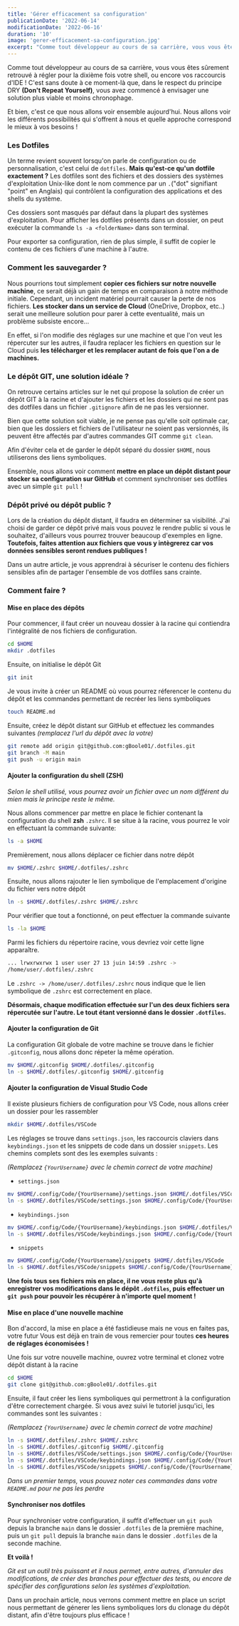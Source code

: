 ```yaml
---
title: 'Gérer efficacement sa configuration'
publicationDate: '2022-06-14'
modificationDate: '2022-06-16'
duration: '10'
image: 'gerer-efficacement-sa-configuration.jpg'
excerpt: "Comme tout développeur au cours de sa carrière, vous vous êtes sûrement retrouvé à régler pour la dixième fois votre shell, ou encore vos raccourcis d'IDE"
---
```


Comme tout développeur au cours de sa carrière, vous vous êtes sûrement retrouvé à régler pour la dixième fois votre shell, ou encore vos raccourcis d'IDE !
C'est sans doute à ce moment-là que, dans le respect du principe DRY **(Don't Repeat Yourself)**, vous avez commencé à envisager une solution plus viable et moins chronophage.

Et bien, c'est ce que nous allons voir ensemble aujourd'hui. Nous allons voir les différents possibilités qui s'offrent à nous et quelle approche correspond le mieux à vos besoins !

### Les Dotfiles

Un terme revient souvent lorsqu'on parle de configuration ou de personnalisation, c'est celui de `dotfiles`. **Mais qu'est-ce qu'un dotfile exactement ?** Les dotfiles sont des fichiers et des dossiers des systèmes d'exploitation Unix-like dont le nom commence par un `.`("dot" signifiant "point" en Anglais) qui contrôlent la configuration des applications et des shells du système.

Ces dossiers sont masqués par défaut dans la plupart des systèmes d'exploitation. Pour afficher les dotfiles présents dans un dossier, on peut exécuter la commande `ls -a <folderName>` dans son terminal.

Pour exporter sa configuration, rien de plus simple, il suffit de copier le contenu de ces fichiers d'une machine à l'autre.

### Comment les sauvegarder ?

Nous pourrions tout simplement **copier ces fichiers sur notre nouvelle machine**, ce serait déjà un gain de temps en comparaison à notre méthode initiale. Cependant, un incident matériel pourrait causer la perte de nos fichiers. **Les stocker dans un service de Cloud** (OneDrive, Dropbox, etc..) serait une meilleure solution pour parer à cette eventualité, mais un problème subsiste encore...

En effet, si l'on modifie des réglages sur une machine et que l'on veut les répercuter sur les autres, il faudra replacer les fichiers en question sur le Cloud puis **les télécharger et les remplacer autant de fois que l'on a de machines.**

### Le dépôt GIT, une solution idéale ?

On retrouve certains articles sur le net qui propose la solution de créer un dépôt GIT à la racine et d'ajouter les fichiers et les dossiers qui ne sont pas des dotfiles dans un fichier `.gitignore` afin de ne pas les versionner.

Bien que cette solution soit viable, je ne pense pas qu'elle soit optimale car, bien que les dossiers et fichiers de l'utilisateur ne soient pas versionnés, ils peuvent être affectés par d'autres commandes GIT comme `git clean`.

Afin d'éviter cela et de garder le dépôt séparé du dossier `$HOME`, nous utiliserons des liens symboliques.

Ensemble, nous allons voir comment **mettre en place un dépôt distant pour stocker sa configuration sur GitHub** et comment synchroniser ses dotfiles avec un simple `git pull` !

### Dépôt privé ou dépôt public ?

Lors de la création du dépôt distant, il faudra en déterminer sa visibilité. J'ai choisi de garder ce dépôt privé mais vous pouvez le rendre public si vous le souhaitez, d'ailleurs vous pourrez trouver beaucoup d'exemples en ligne. **Toutefois, faites attention aux fichiers que vous y intègrerez car vos données sensibles seront rendues publiques !**

Dans un autre article, je vous apprendrai à sécuriser le contenu des fichiers sensibles afin de partager l'ensemble de vos dotfiles sans crainte.

### Comment faire ?

#### Mise en place des dépôts

Pour commencer, il faut créer un nouveau dossier à la racine qui contiendra l'intégralité de nos fichiers de configuration.

```bash
cd $HOME
mkdir .dotfiles
```

Ensuite, on initialise le dépôt Git

```bash
git init
```

Je vous invite à créer un README où vous pourrez réferencer le contenu du dépôt et les commandes permettant de recréer les liens symboliques

```bash
touch README.md
```

Ensuite, créez le dépôt distant sur GitHub et effectuez les commandes suivantes _(remplacez l'url du dépôt avec la votre)_

```bash
git remote add origin git@github.com:gBoole01/.dotfiles.git
git branch -M main
git push -u origin main
```

#### Ajouter la configuration du shell (ZSH)

_Selon le shell utilisé, vous pourrez avoir un fichier avec un nom différent du mien mais le principe reste le même._

Nous allons commencer par mettre en place le fichier contenant la configuration du shell **zsh** `.zshrc`. Il se situe à la racine, vous pourrez le voir en effectuant la commande suivante:

```bash
ls -a $HOME
```

Premièrement, nous allons déplacer ce fichier dans notre dépôt

```bash
mv $HOME/.zshrc $HOME/.dotfiles/.zshrc
```

Ensuite, nous allons rajouter le lien symbolique de l'emplacement d'origine du fichier vers notre dépôt

```bash
ln -s $HOME/.dotfiles/.zshrc $HOME/.zshrc
```

Pour vérifier que tout a fonctionné, on peut effectuer la commande suivante

```bash
ls -la $HOME
```

Parmi les fichiers du répertoire racine, vous devriez voir cette ligne apparaître.

```bash
... lrwxrwxrwx 1 user user 27 13 juin 14:59 .zshrc ->
/home/user/.dotfiles/.zshrc
```

Le `.zshrc -> /home/user/.dotfiles/.zshrc` nous indique que le lien symbolique de `.zshrc` est correctement en place.

**Désormais, chaque modification effectuée sur l'un des deux fichiers sera répercutée sur l'autre. Le tout étant versionné dans le dossier `.dotfiles`.**

#### Ajouter la configuration de Git

La configuration Git globale de votre machine se trouve dans le fichier `.gitconfig`, nous allons donc répeter la même opération.

```bash
mv $HOME/.gitconfig $HOME/.dotfiles/.gitconfig
ln -s $HOME/.dotfiles/.gitconfig $HOME/.gitconfig
```

#### Ajouter la configuration de Visual Studio Code

Il existe plusieurs fichiers de configuration pour VS Code, nous allons créer un dossier pour les rassembler

```bash
mkdir $HOME/.dotfiles/VSCode
```

Les réglages se trouve dans `settings.json`, les raccourcis claviers dans `keybindings.json` et les snippets de code dans un dossier `snippets`. Les chemins complets sont des les exemples suivants :

_(Remplacez `{YourUsername}` avec le chemin correct de votre machine)_

- `settings.json`

```bash
mv $HOME/.config/Code/{YourUsername}/settings.json $HOME/.dotfiles/VSCode
ln -s $HOME/.dotfiles/VSCode/settings.json $HOME/.config/Code/{YourUsername}/settings.json

```

- `keybindings.json`

```bash
mv $HOME/.config/Code/{YourUsername}/keybindings.json $HOME/.dotfiles/VSCode
ln -s $HOME/.dotfiles/VSCode/keybindings.json $HOME/.config/Code/{YourUsername}/keybindings.json

```

- `snippets`

```bash
mv $HOME/.config/Code/{YourUsername}/snippets $HOME/.dotfiles/VSCode
ln -s $HOME/.dotfiles/VSCode/snippets $HOME/.config/Code/{YourUsername}/snippets

```

**Une fois tous ses fichiers mis en place, il ne vous reste plus qu'à enregistrer vos modifications dans le dépôt `.dotfiles`, puis effectuer un `git push` pour pouvoir les récupérer à n'importe quel moment !**

#### Mise en place d'une nouvelle machine

Bon d'accord, la mise en place a été fastidieuse mais ne vous en faites pas, votre futur Vous est déjà en train de vous remercier pour toutes **ces heures de réglages économisées !**

Une fois sur votre nouvelle machine, ouvrez votre terminal et clonez votre dépôt distant à la racine

```bash
cd $HOME
git clone git@github.com:gBoole01/.dotfiles.git
```

Ensuite, il faut créer les liens symboliques qui permettront à la configuration d'être correctement chargée.
Si vous avez suivi le tutoriel jusqu'ici, les commandes sont les suivantes :

_(Remplacez `{YourUsername}` avec le chemin correct de votre machine)_

```bash
ln -s $HOME/.dotfiles/.zshrc $HOME/.zshrc
ln -s $HOME/.dotfiles/.gitconfig $HOME/.gitconfig
ln -s $HOME/.dotfiles/VSCode/settings.json $HOME/.config/Code/{YourUsername}/settings.json
ln -s $HOME/.dotfiles/VSCode/keybindings.json $HOME/.config/Code/{YourUsername}/keybindings.json
ln -s $HOME/.dotfiles/VSCode/snippets $HOME/.config/Code/{YourUsername}/snippets
```

_Dans un premier temps, vous pouvez noter ces commandes dans votre `README.md` pour ne pas les perdre_

#### Synchroniser nos dotfiles

Pour synchroniser votre configuration, il suffit d'effectuer un `git push` depuis la branche `main` dans le dossier `.dotfiles` de la première machine, puis un `git pull` depuis la branche `main` dans le dossier `.dotfiles` de la seconde machine.

**Et voilà !**

_Git est un outil très puissant et il nous permet, entre autres, d'annuler des modifications, de créer des branches pour effectuer des tests, ou encore de spécifier des configurations selon les systèmes d'exploitation._

Dans un prochain article, nous verrons comment mettre en place un script nous permettant de génerer les liens symboliques lors du clonage du dépôt distant, afin d'être toujours plus efficace !
